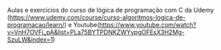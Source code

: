 Aulas e exercícios do curso de lógica de programação com C da Udemy (https://www.udemy.com/course/curso-algoritmos-logica-de-programacao/learn/) e Youtube(https://www.youtube.com/watch?v=VnH7OVFj_pA&list=PLa75BYTPDNKZWYypgOFEsX3H2Mg-SzuLW&index=1)
